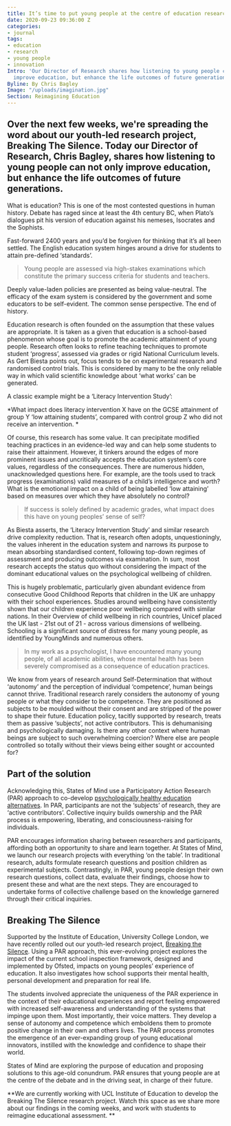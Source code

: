 ```yaml
---
title: It’s time to put young people at the centre of education research
date: 2020-09-23 09:36:00 Z
categories:
- journal
tags:
- education
- research
- young people
- innovation
Intro: 'Our Director of Research shares how listening to young people can not only
  improve education, but enhance the life outcomes of future generations. '
Byline: By Chris Bagley
Image: "/uploads/imagination.jpg"
Section: Reimagining Education
---
```


## Over the next few weeks, we're spreading the word about our youth-led research project, Breaking The Silence. Today our Director of Research, Chris Bagley, shares how listening to young people can not only improve education, but enhance the life outcomes of future generations. 

What is education? This is one of the most contested questions in human history. Debate has raged since at least the 4th century BC, when Plato’s dialogues pit his version of education against his nemeses, Isocrates and the Sophists. 

Fast-forward 2400 years and you’d be forgiven for thinking that it’s all been settled. The English education system hinges around a drive for students to attain pre-defined ‘standards’. 

> Young people are assessed via high-stakes examinations which constitute the primary success criteria for students and teachers. 

Deeply value-laden policies are presented as being value-neutral. The efficacy of the exam system is considered by the government and some educators to be self-evident. The common sense perspective. The end of history. 

Education research is often founded on the assumption that these values are appropriate. It is taken as a given that education is a school-based phenomenon whose goal is to promote the academic attainment of young people. Research often looks to refine teaching techniques to promote student ‘progress’, assessed via grades or rigid National Curriculum levels. As Gert Biesta points out, focus tends to be on experimental research and randomised control trials. This is considered by many to be the only reliable way in which valid scientific knowledge about ‘what works’ can be generated. 

A classic example might be a ‘Literacy Intervention Study’: 

*What impact does literacy intervention X have on the GCSE attainment of group Y ‘low attaining students’, compared with control group Z who did not receive an intervention. *

Of course, this research has some value. It can precipitate modified teaching practices in an evidence-led way and can help some students to raise their attainment. However, it tinkers around the edges of more prominent issues and uncritically accepts the education system’s core values, regardless of the consequences. There are numerous hidden, unacknowledged questions here. For example, are the tools used to track progress (examinations) valid measures of a child’s intelligence and worth? What is the emotional impact on a child of being labelled ‘low attaining’ based on measures over which they have absolutely no control? 

> If success is solely defined by academic grades, what impact does this have on young peoples’ sense of self? 

As Biesta asserts, the ‘Literacy Intervention Study’ and similar research drive complexity reduction. That is, research often adopts, unquestioningly, the values inherent in the education system and narrows its purpose to mean absorbing standardised content, following top-down regimes of assessment and producing outcomes via examination. In sum, most research accepts the status quo without considering the impact of the dominant educational values on the psychological wellbeing of children. 

This is hugely problematic, particularly given abundant evidence from consecutive Good Childhood Reports that children in the UK are unhappy with their school experiences. Studies around wellbeing have consistently shown that our children experience poor wellbeing compared with similar nations. In their Overview of child wellbeing in rich countries, Unicef placed the UK last - 21st out of 21 - across various dimensions of wellbeing. Schooling is a significant source of distress for many young people, as identified by YoungMinds and numerous others. 

> In my work as a psychologist, I have encountered many young people, of all academic abilities, whose mental health has been severely compromised as a consequence of education practices. 

We know from years of research around Self-Determination that without ‘autonomy’ and the perception of individual ‘competence’, human beings cannot thrive. Traditional research rarely considers the autonomy of young people or what they consider to be competence. They are positioned as subjects to be moulded without their consent and are stripped of the power to shape their future. Education policy, tacitly supported by research, treats them as passive ‘subjects’, not active contributors. This is dehumanising and psychologically damaging. Is there any other context where human beings are subject to such overwhelming coercion? Where else are people controlled so totally without their views being either sought or accounted for? 

## Part of the solution

Acknowledging this, States of Mind use a Participatory Action Research (PAR) approach to co-develop [psychologically healthy education alternatives](https://www.statesofmind.org/what-we-do). In PAR, participants are not the ‘subjects’ of research, they are ‘active contributors’. Collective inquiry builds ownership and the PAR process is empowering, liberating, and consciousness-raising for individuals. 

PAR encourages information sharing between researchers and participants, affording both an opportunity to share and learn together. At States of Mind, we launch our research projects with everything ‘on the table’. In traditional research, adults formulate research questions and position children as experimental subjects. Contrastingly, in PAR, young people design their own research questions, collect data, evaluate their findings, choose how to present these and what are the next steps. They are encouraged to undertake forms of collective challenge based on the knowledge garnered through their critical inquiries.

## Breaking The Silence

Supported by the Institute of Education, University College London, we have recently rolled out our youth-led research project, [Breaking the Silence](https://www.statesofmind.org/journal/2020/09/16/breaking-the-silence.html). Using a PAR approach, this ever-evolving project explores the impact of the current school inspection framework, designed and implemented by Ofsted, impacts on young peoples’ experience of education. It also investigates how school supports their mental health, personal development and preparation for real life. 

The students involved appreciate the uniqueness of the PAR experience in the context of their educational experiences and report feeling empowered with increased self-awareness and understanding of the systems that impinge upon them. Most importantly, their voice matters. They develop a sense of autonomy and competence which emboldens them to promote positive change in their own and others lives. The PAR process promotes the emergence of an ever-expanding group of young educational innovators, instilled with the knowledge and confidence to shape their world.  

States of Mind are exploring the purpose of education and proposing solutions to this age-old conundrum. PAR ensures that young people are at the centre of the debate and in the driving seat, in charge of their future.   

**We are currently working with UCL Institute of Education to develop the Breaking The Silence research project. Watch this space as we share more about our findings in the coming weeks, and work with students to reimagine educational assessment. **
